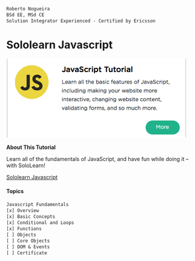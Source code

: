 ```
Roberto Nogueira  
BSd EE, MSd CE
Solution Integrator Experienced - Certified by Ericsson
```
# Sololearn Javascript

![ebook cover](images/sololearn-javascript.png)

**About This Tutorial**

Learn all of the fundamentals of JavaScript, and have fun while doing it – with SoloLearn!

[Sololearn Javascript](https://www.sololearn.com/Course/JavaScript/)

#### Topics
```
Javascript Fundamentals
[x] Overview
[x] Basic Concepts
[x] Conditional and Loops
[x] Functions
[ ] Objects
[ ] Core Objects
[ ] DOM & Events
[ ] Certificate
```

